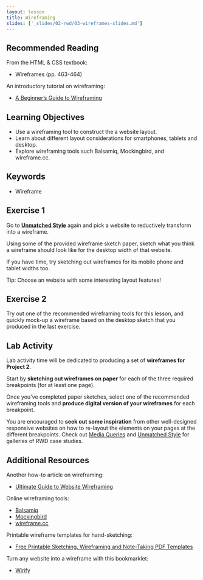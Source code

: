 ```yaml
---
layout: lesson
title: Wireframing
slides: ['_slides/02-rwd/03-wireframes-slides.md']
---
```

## Recommended Reading

From the HTML & CSS textbook:

- Wireframes (pp. 463-464)

An introductory tutorial on wireframing:

- [A Beginner’s Guide to Wireframing](http://webdesign.tutsplus.com/tutorials/a-beginners-guide-to-wireframing--webdesign-7399)

## Learning Objectives

- Use a wireframing tool to construct the a website layout.
- Learn about different layout considerations for smartphones, tablets and desktop.
- Explore wireframing tools such Balsamiq, Mockingbird, and wireframe.cc.

## Keywords

- Wireframe

## Exercise 1

Go to **[Unmatched Style](http://unmatchedstyle.com/)** again and pick a website to reductively transform into a wireframe.

Using some of the provided wireframe sketch paper, sketch what you think a wireframe should look like for the desktop width of that website.

If you have time, try sketching out wireframes for its mobile phone and tablet widths too.

Tip: Choose an website with some interesting layout features!

## Exercise 2

Try out one of the recommended wireframing tools for this lesson, and quickly mock-up a wireframe based on the desktop sketch that you produced in the last exercise.

## Lab Activity

Lab activity time will be dedicated to producing a set of **wireframes for Project 2**.

Start by **sketching out wireframes on paper** for each of the three required breakpoints (for at least one page).

Once you've completed paper sketches, select one of the recommended wireframing tools and **produce digital version of your wireframes** for each breakpoint.

You are encouraged to **seek out some inspiration** from other well-designed responsive websites on how to re-layout the elements on your pages at the different breakpoints. Check out [Media Queries](http://mediaqueri.es/) and [Unmatched Style](http://unmatchedstyle.com/tag/responsive) for galleries of RWD case studies.

## Additional Resources

Another how-to article on wireframing:

- [Ultimate Guide to Website Wireframing](http://sixrevisions.com/user-interface/website-wireframing/)

Online wireframing tools:

- [Balsamiq](http://www.balsamiq.com)
- [Mockingbird](http://www.gomockingbird.com)
- [wireframe.cc](https://wireframe.cc/)

Printable wireframe templates for hand-sketching:

- [Free Printable Sketching, Wireframing and Note-Taking PDF Templates](http://www.smashingmagazine.com/2010/03/29/free-printable-sketching-wireframing-and-note-taking-pdf-templates/)

Turn any website into a wireframe with this bookmarklet:

- [Wirify](http://www.wirify.com/)
